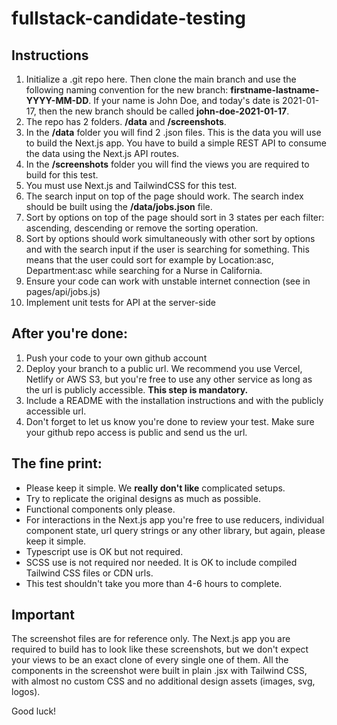 # fullstack-candidate-testing

## Instructions


1. Initialize a .git repo here. Then clone the main branch and use the following naming convention for the new branch: **firstname-lastname-YYYY-MM-DD**. If your name is John Doe, and today's date is 2021-01-17, then the new branch should be called **john-doe-2021-01-17**.
2. The repo has 2 folders. **/data** and **/screenshots**.
3. In the **/data** folder you will find 2 .json files. This is the data you will use to build the Next.js app. You have to build a simple REST API to consume the data using the Next.js API routes.
4. In the **/screenshots** folder you will find the views you are required to build for this test. 
5. You must use Next.js and TailwindCSS for this test.
6. The search input on top of the page should work. The search index should be built using the **/data/jobs.json** file.
7. Sort by options on top of the page should sort in 3 states per each filter: ascending, descending or remove the sorting operation.
8. Sort by options should work simultaneously with other sort by options and with the search input if the user is searching for something. This means that the user could sort for example by Location:asc, Department:asc while searching for a Nurse in California.
9. Ensure your code can work with unstable internet connection (see in pages/api/jobs.js)
10. Implement unit tests for API at the server-side

## After you're done:
1. Push your code to your own github account
2. Deploy your branch to a public url. We recommend you use Vercel, Netlify or AWS S3, but you're free to use any other service as long as the url is publicly accessible. **This step is mandatory.**
3. Include a README with the installation instructions and with the publicly accessible url. 
4. Don't forget to let us know you're done to review your test. Make sure your github repo access is public and send us the url.


## The fine print:
- Please keep it simple. We **really don't like** complicated setups.
- Try to replicate the original designs as much as possible.
- Functional components only please. 
- For interactions in the Next.js app you're free to use reducers, individual component state, url query strings or any other library, but again, please keep it simple.
- Typescript use is OK but not required.
- SCSS use is not required nor needed. It is OK to include compiled Tailwind CSS files or CDN urls.
- This test shouldn't take you more than 4-6 hours to complete.

## Important

The screenshot files are for reference only. The Next.js app you are required to build has to look like these screenshots, but we don't expect your views to be an exact clone of every single one of them. All the components in the screenshot were built in plain .jsx with Tailwind CSS, with almost no custom CSS and no additional design assets (images, svg, logos).

Good luck!
